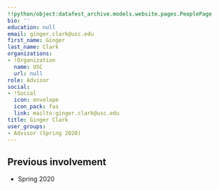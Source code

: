 ```yaml
---
!!python/object:datafest_archive.models.website.pages.PeoplePage
bio: ''
education: null
email: ginger.clark@usc.edu
first_name: Ginger
last_name: Clark
organizations:
- !Organization
  name: USC
  url: null
role: Advisor
social:
- !Social
  icon: envelope
  icon_pack: fas
  link: mailto:ginger.clark@usc.edu
title: Ginger Clark
user_groups:
- Advisor (Spring 2020)
---
```


## Previous involvement

* Spring 2020